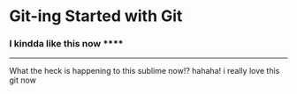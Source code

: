 # Git-ing Started with Git

### I kindda like this now ****

-----
What the heck is happening to this sublime now!? hahaha! i really love this git now